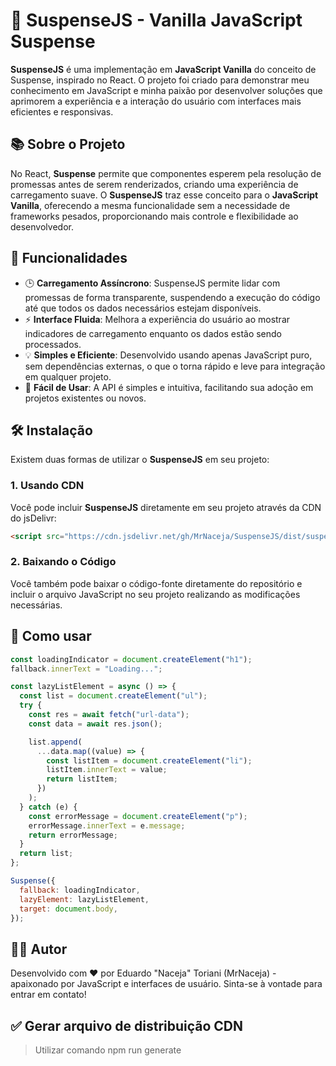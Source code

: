 # 🚀 SuspenseJS - Vanilla JavaScript Suspense

**SuspenseJS** é uma implementação em **JavaScript Vanilla** do conceito de Suspense, inspirado no React. O projeto foi criado para demonstrar meu conhecimento em JavaScript e minha paixão por desenvolver soluções que aprimorem a experiência e a interação do usuário com interfaces mais eficientes e responsivas.

## 📚 Sobre o Projeto

No React, **Suspense** permite que componentes esperem pela resolução de promessas antes de serem renderizados, criando uma experiência de carregamento suave. O **SuspenseJS** traz esse conceito para o **JavaScript Vanilla**, oferecendo a mesma funcionalidade sem a necessidade de frameworks pesados, proporcionando mais controle e flexibilidade ao desenvolvedor.

## 🚀 Funcionalidades

- 🕒 **Carregamento Assíncrono**: SuspenseJS permite lidar com promessas de forma transparente, suspendendo a execução do código até que todos os dados necessários estejam disponíveis.
- ⚡ **Interface Fluida**: Melhora a experiência do usuário ao mostrar indicadores de carregamento enquanto os dados estão sendo processados.
- 💡 **Simples e Eficiente**: Desenvolvido usando apenas JavaScript puro, sem dependências externas, o que o torna rápido e leve para integração em qualquer projeto.
- 🔧 **Fácil de Usar**: A API é simples e intuitiva, facilitando sua adoção em projetos existentes ou novos.

## 🛠️ Instalação

Existem duas formas de utilizar o **SuspenseJS** em seu projeto:

### 1. **Usando CDN**

Você pode incluir **SuspenseJS** diretamente em seu projeto através da CDN do jsDelivr:

```html
<script src="https://cdn.jsdelivr.net/gh/MrNaceja/SuspenseJS/dist/suspense.js"></script>
```

### 2. **Baixando o Código**

Você também pode baixar o código-fonte diretamente do repositório e incluir o arquivo JavaScript no seu projeto realizando as modificações necessárias.

## 🔨 Como usar

```js
const loadingIndicator = document.createElement("h1");
fallback.innerText = "Loading...";

const lazyListElement = async () => {
  const list = document.createElement("ul");
  try {
    const res = await fetch("url-data");
    const data = await res.json();

    list.append(
      ...data.map((value) => {
        const listItem = document.createElement("li");
        listItem.innerText = value;
        return listItem;
      })
    );
  } catch (e) {
    const errorMessage = document.createElement("p");
    errorMessage.innerText = e.message;
    return errorMessage;
  }
  return list;
};

Suspense({
  fallback: loadingIndicator,
  lazyElement: lazyListElement,
  target: document.body,
});
```

## 👨‍💻 Autor

Desenvolvido com ❤️ por Eduardo "Naceja" Toriani (MrNaceja) - apaixonado por JavaScript e interfaces de usuário. Sinta-se à vontade para entrar em contato!

## ✅ Gerar arquivo de distribuição CDN

> Utilizar comando npm run generate
